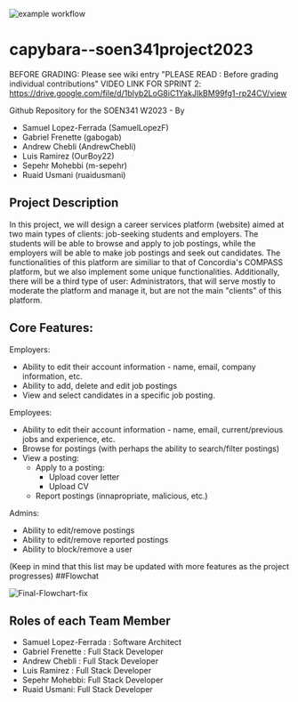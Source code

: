 ![example workflow](https://github.com/AndrewChebli/capybara--soen341project2023/actions/workflows/main.yml/badge.svg)

# capybara--soen341project2023

BEFORE GRADING: Please see wiki entry "PLEASE READ : Before grading individual contributions"
VIDEO LINK FOR SPRINT 2: https://drive.google.com/file/d/1bIyb2LoG8iC1YakJIkBM99fg1-rp24CV/view

Github Repository for the SOEN341 W2023 - By

- Samuel Lopez-Ferrada (SamuelLopezF)
- Gabriel Frenette (gabogab)
- Andrew Chebli (AndrewChebli)
- Luis Ramirez (OurBoy22)
- Sepehr Mohebbi (m-sepehr)
- Ruaid Usmani (ruaidusmani)

## Project Description

In this project, we will design a career services platform (website) aimed at two main types of clients: job-seeking students and employers. The students will be able to browse and apply to job postings, while the employers will be able to make job postings and seek out candidates. The functionalities of this platform are similiar to that of Concordia's COMPASS platform, but we also implement some unique functionalities.
Additionally, there will be a third type of user: Administrators, that will serve mostly to moderate the platform and manage it, but are not the main "clients" of this platform.

## Core Features:

Employers:

- Ability to edit their account information - name, email, company information, etc.
- Ability to add, delete and edit job postings
- View and select candidates in a specific job posting.

Employees:

- Ability to edit their account information - name, email, current/previous jobs and experience, etc.
- Browse for postings (with perhaps the ability to search/filter postings)
- View a posting:
  - Apply to a posting:
    - Upload cover letter
    - Upload CV
  - Report postings (innapropriate, malicious, etc.)

Admins:

- Ability to edit/remove postings
- Ability to edit/remove reported postings
- Ability to block/remove a user

(Keep in mind that this list may be updated with more features as the project progresses)
##Flowchat

![Final-Flowchart-fix](https://user-images.githubusercontent.com/43799537/218161834-f522d040-fcf9-4025-9bd0-135c71b4b52a.png)

## Roles of each Team Member

- Samuel Lopez-Ferrada : Software Architect
- Gabriel Frenette : Full Stack Developer
- Andrew Chebli : Full Stack Developer
- Luis Ramirez : Full Stack Developer
- Sepehr Mohebbi: Full Stack Developer
- Ruaid Usmani: Full Stack Developer
